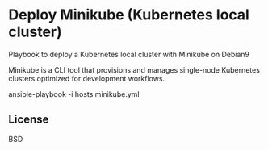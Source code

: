 Deploy Minikube (Kubernetes local cluster)
=========

Playbook to deploy a Kubernetes local cluster with Minikube on Debian9

Minikube is a CLI tool that provisions and manages single-node Kubernetes clusters optimized for development workflows.

ansible-playbook -i hosts minikube.yml

License
-------

BSD

